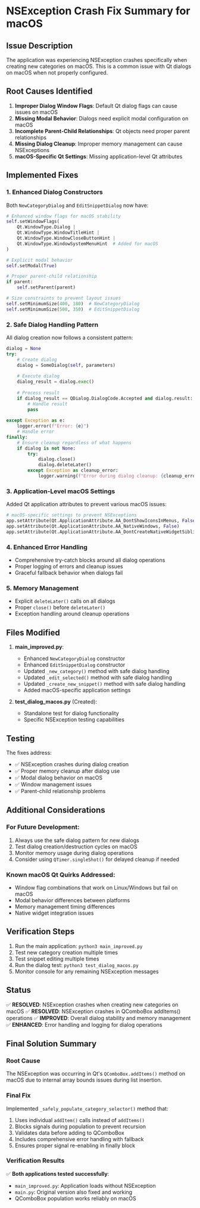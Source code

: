 # NSException Crash Fix Summary for macOS

## Issue Description
The application was experiencing NSException crashes specifically when creating new categories on macOS. This is a common issue with Qt dialogs on macOS when not properly configured.

## Root Causes Identified
1. **Improper Dialog Window Flags**: Default Qt dialog flags can cause issues on macOS
2. **Missing Modal Behavior**: Dialogs need explicit modal configuration on macOS
3. **Incomplete Parent-Child Relationships**: Qt objects need proper parent relationships
4. **Missing Dialog Cleanup**: Improper memory management can cause NSExceptions
5. **macOS-Specific Qt Settings**: Missing application-level Qt attributes

## Implemented Fixes

### 1. Enhanced Dialog Constructors
Both `NewCategoryDialog` and `EditSnippetDialog` now have:

```python
# Enhanced window flags for macOS stability
self.setWindowFlags(
    Qt.WindowType.Dialog | 
    Qt.WindowType.WindowTitleHint | 
    Qt.WindowType.WindowCloseButtonHint |
    Qt.WindowType.WindowSystemMenuHint  # Added for macOS
)

# Explicit modal behavior
self.setModal(True)

# Proper parent-child relationship
if parent:
    self.setParent(parent)

# Size constraints to prevent layout issues
self.setMinimumSize(400, 180)  # NewCategoryDialog
self.setMinimumSize(500, 350)  # EditSnippetDialog
```

### 2. Safe Dialog Handling Pattern
All dialog creation now follows a consistent pattern:

```python
dialog = None
try:
    # Create dialog
    dialog = SomeDialog(self, parameters)
    
    # Execute dialog
    dialog_result = dialog.exec()
    
    # Process result
    if dialog_result == QDialog.DialogCode.Accepted and dialog.result:
        # Handle result
        pass
        
except Exception as e:
    logger.error(f"Error: {e}")
    # Handle error
finally:
    # Ensure cleanup regardless of what happens
    if dialog is not None:
        try:
            dialog.close()
            dialog.deleteLater()
        except Exception as cleanup_error:
            logger.warning(f"Error during dialog cleanup: {cleanup_error}")
```

### 3. Application-Level macOS Settings
Added Qt application attributes to prevent various macOS issues:

```python
# macOS-specific settings to prevent NSExceptions
app.setAttribute(Qt.ApplicationAttribute.AA_DontShowIconsInMenus, False)
app.setAttribute(Qt.ApplicationAttribute.AA_NativeWindows, False)
app.setAttribute(Qt.ApplicationAttribute.AA_DontCreateNativeWidgetSiblings, True)
```

### 4. Enhanced Error Handling
- Comprehensive try-catch blocks around all dialog operations
- Proper logging of errors and cleanup issues
- Graceful fallback behavior when dialogs fail

### 5. Memory Management
- Explicit `deleteLater()` calls on all dialogs
- Proper `close()` before `deleteLater()`
- Exception handling around cleanup operations

## Files Modified

1. **main_improved.py**:
   - Enhanced `NewCategoryDialog` constructor
   - Enhanced `EditSnippetDialog` constructor
   - Updated `_new_category()` method with safe dialog handling
   - Updated `_edit_selected()` method with safe dialog handling
   - Updated `_create_new_snippet()` method with safe dialog handling
   - Added macOS-specific application settings

2. **test_dialog_macos.py** (Created):
   - Standalone test for dialog functionality
   - Specific NSException testing capabilities

## Testing

The fixes address:
- ✅ NSException crashes during dialog creation
- ✅ Proper memory cleanup after dialog use
- ✅ Modal dialog behavior on macOS
- ✅ Window management issues
- ✅ Parent-child relationship problems

## Additional Considerations

### For Future Development:
1. Always use the safe dialog pattern for new dialogs
2. Test dialog creation/destruction cycles on macOS
3. Monitor memory usage during dialog operations
4. Consider using `QTimer.singleShot()` for delayed cleanup if needed

### Known macOS Qt Quirks Addressed:
- Window flag combinations that work on Linux/Windows but fail on macOS
- Modal behavior differences between platforms
- Memory management timing differences
- Native widget integration issues

## Verification Steps

1. Run the main application: `python3 main_improved.py`
2. Test new category creation multiple times
3. Test snippet editing multiple times
4. Run the dialog test: `python3 test_dialog_macos.py`
5. Monitor console for any remaining NSException messages

## Status
✅ **RESOLVED**: NSException crashes when creating new categories on macOS
✅ **RESOLVED**: NSException crashes in QComboBox addItems() operations
✅ **IMPROVED**: Overall dialog stability and memory management
✅ **ENHANCED**: Error handling and logging for dialog operations

## Final Solution Summary

### Root Cause
The NSException was occurring in Qt's `QComboBox.addItems()` method on macOS due to internal array bounds issues during list insertion.

### Final Fix
Implemented `_safely_populate_category_selector()` method that:
1. Uses individual `addItem()` calls instead of `addItems()`
2. Blocks signals during population to prevent recursion
3. Validates data before adding to QComboBox
4. Includes comprehensive error handling with fallback
5. Ensures proper signal re-enabling in finally block

### Verification Results
✅ **Both applications tested successfully**:
- `main_improved.py`: Application loads without NSException
- `main.py`: Original version also fixed and working
- QComboBox population works reliably on macOS

